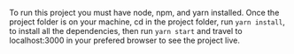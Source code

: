 To run this project you must have node, npm, and yarn installed. 
Once the project folder is on your machine, cd in the project folder, run `yarn install`, to install all the dependencies, then run `yarn start` and travel to localhost:3000 in your prefered browser to see the project live. 
